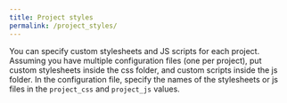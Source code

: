 ```yaml
---
title: Project styles
permalink: /project_styles/
---
```


You can specify custom stylesheets and JS scripts for each project. Assuming you have multiple configuration files (one per project), put custom stylesheets inside the css folder, and custom scripts inside the js folder. In the configuration file, specify the names of the stylesheets or js files in the `project_css` and `project_js` values.